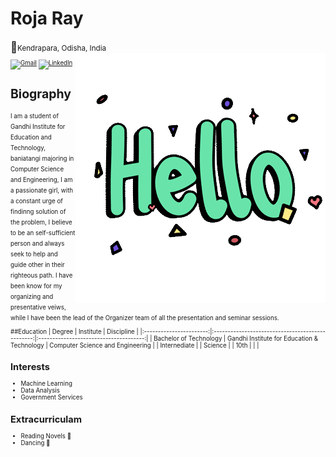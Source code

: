 <h1>Roja Ray</h1>
<Big>📍</Big><small>Kendrapara, Odisha, India<small>

<img src="https://github.com/Roja-Ray/Roja-Ray/blob/6e537bb1c7e29bb9aba6630ae0b2be98a9e49ee7/472108440_HELLO_STICKER_400px.gif" align="right">

[![Gmail](https://img.shields.io/badge/Gmail-D14836?style=for-the-badge&logo=gmail&logoColor=white)](mailto:roja.ray18@gmail.com)
[![LinkedIn](https://img.shields.io/badge/linkedin-%230077B5.svg?style=for-the-badge&logo=linkedin&logoColor=white)]()


<h1> Biography </h1>
I am a student of Gandhi Institute for Education and Technology, baniatangi majoring in Computer Science and Engineering, I am a passionate girl, with a constant urge of findinng solution of the problem, I believe to be an self-sufficient person and always seek to help and guide other in their righteous path. I have been know for my organizing and presentative veiws, while I have been the lead of the Organizer team of all the presentation and seminar sessions.

##Education
|          Degree         |                  Institute                       |              Discipline                |
|:-----------------------:|:------------------------------------------------:|:--------------------------------------:|
| Bachelor of Technology  | Gandhi Institute for Education & Technology      | Computer Science and Engineering       |
|      Internediate       |                                                  |               Science                  |
|          10th           |                                                  |                                        |


## Interests
* Machine Learning
* Data Analysis 
* Government Services


## Extracurriculam 
* Reading Novels 📖
* Dancing 💃

